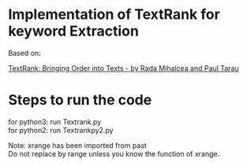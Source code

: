 
# Implementation of TextRank for keyword Extraction

Based on: 

[TextRank: Bringing Order into Texts - by Rada Mihalcea and Paul Tarau](https://web.eecs.umich.edu/~mihalcea/papers/mihalcea.emnlp04.pdf)


# Steps to run the code

for python3: run Textrank.py<br>
for python2: run Textrankpy2.py<br>

Note: xrange has been imported from past<br>
Do not replace by range unless you know the function of xrange.<br>
